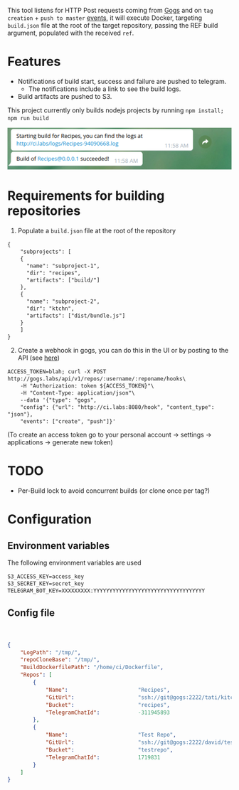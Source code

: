 
This tool listens for HTTP Post requests coming from [Gogs](gogs.io) and on `tag creation` + `push to master`
[events](https://gogs.io/docs/features/webhook.html), it will execute Docker, targeting `build.json` file 
at the root of the target repository, passing the REF build argument, populated with the received `ref`.


# Features

* Notifications of build start, success and failure are pushed to telegram.
  * The notifications include a link to see the build logs.
* Build artifacts are pushed to S3.

This project currently only builds nodejs projects by running `npm install; npm run build` 

![](screenshots/telegram-link.png)

# Requirements for building repositories

1. Populate a `build.json` file at the root of the repository

```
{
    "subprojects": [
    {
      "name": "subproject-1",
      "dir": "recipes",
      "artifacts": ["build/"]
    },
    {
      "name": "subproject-2",
      "dir": "ktchn",
      "artifacts": ["dist/bundle.js"]
    }
    ]
}
```

2. Create a webhook in gogs, you can do this in the UI or by posting to the API (see [here](https://github.com/gogs/docs-api/blob/master/Repositories/Webhooks.md))

```
ACCESS_TOKEN=blah; curl -X POST http://gogs.labs/api/v1/repos/:username/:reponame/hooks\
	-H "Authorization: token ${ACCESS_TOKEN}"\
	-H "Content-Type: application/json"\
	--data '{"type": "gogs",
	"config": {"url": "http://ci.labs:8080/hook", "content_type": "json"},
	"events": ["create", "push"]}'
```

(To create an access token go to your personal account -> settings -> applications -> generate new token)

# TODO
* Per-Build lock to avoid concurrent builds (or clone once per tag?)

# Configuration

## Environment variables

The following environment variables are used

```
S3_ACCESS_KEY=access_key
S3_SECRET_KEY=secret_key
TELEGRAM_BOT_KEY=XXXXXXXXX:YYYYYYYYYYYYYYYYYYYYYYYYYYYYYYYYYYY
```

## Config file

```json


{
    "LogPath": "/tmp/",
    "repoCloneBase": "/tmp/",
    "BuildDockerfilePath": "/home/ci/Dockerfile",
    "Repos": [
        {
            "Name":                      "Recipes",
            "GitUrl":                    "ssh://git@gogs:2222/tati/kitchn.git",
            "Bucket":                    "recipes",
            "TelegramChatId":            -311945893
        },
        {
            "Name":                      "Test Repo",
            "GitUrl":                    "ssh://git@gogs:2222/david/test.git",
            "Bucket":                    "testrepo",
            "TelegramChatId":            1719831
        }
    ]
}

```

